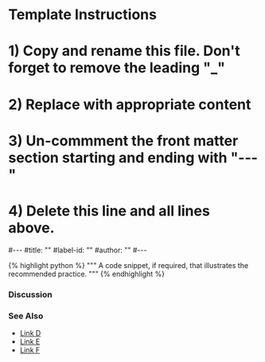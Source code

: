 # Template Instructions
# 1) Copy and rename this file. Don't forget to remove the leading "_" 
# 2) Replace <Instructional text> with appropriate content
# 3) Un-commment the front matter section starting and ending with "---" 
# 4) Delete this line and all lines above. 
#---
#title: "<Best Practice Title>"
#label-id: "<best-practice-title>" 
#author: "<github-username>"
#---

<Summary paragraph of the recommended practice>

{% highlight python %}
    """
    A code snippet, if required, that illustrates the recommended practice.
    """
{% endhighlight %}

### Discussion 

<A discussion of the recommended practice>

### See Also

- [Link D](http://www.google.com)
- [Link E](http://www.google.com)
- [Link F](http://www.google.com)